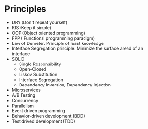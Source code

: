 # Principles

* DRY (Don't repeat yourself)
* KIS (Keep it simple)
* OOP (Object oriented programming)
* FPP ( Functional programming paradigm)
* Law of Demeter: Principle of least knowledge
* Interface Segregation principle: Minimize the surface aread of an interface
* SOLID
  - Single Responsibility
  - Open-Closed
  - Liskov Substitution
  - Interface Segregation
  - Dependency Inversion, Dependency Injection
* Microservices
* A/B Testing
* Concurrency
* Parallelism
* Event driven programming
* Behavior-driven development (BDD) 
* Test drived development (TDD)
